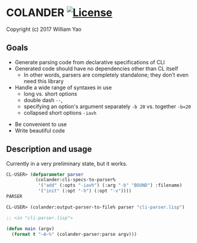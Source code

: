 # COLANDER [![License](https://img.shields.io/badge/license-BSD--3-ff69b4.svg)](https://github.com/williamyaoh/colander/blob/master/LICENSE)

Copyright (c) 2017 William Yao

## Goals

+ Generate parsing code from declarative specifications of CLI
+ Generated code should have no dependencies other than CL itself
  * In other words, parsers are completely standalone; they don't even need this library
+ Handle a wide range of syntaxes in use
  * long vs. short options
  * double dash `--`,
  * specifying an option's argument separately `-b 20` vs. together `-b=20`
  * collapsed short options `-iavh`
* Be convenient to use
* Write beautiful code

## Description and usage

Currently in a very preliminary state, but it works.

```lisp
CL-USER> (defparameter parser
           (colander:cli-specs-to-parser%
            '("add" (:opts "-iavh") (:arg "-b" "BOUND") :filename)
            '("init" (:opt "-h") (:opt "-v"))))
PARSER

CL-USER> (colander:output-parser-to-file% parser "cli-parser.lisp")
```

```lisp
;; <in "cli-parser.lisp">

(defun main (argv)
  (format t "~A~%" (colander-parser:parse argv)))
```
